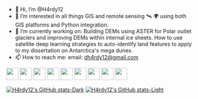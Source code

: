 - 👋 Hi, I’m @H4rdy12
- 👀 I’m interested in all things GIS and remote sensing 🛰 🌍 using both GIS platforms and Python integration.
- 🌱 I’m currently working on: Building DEMs using ASTER for Polar outlet glaciers and improving DEMs within internal ice sheets. How to use satellite deep learning strategies to auto-identify land features to apply to my dissertation on Antarctica's mega dunes. 
- 📫 How to reach me: email: dh4rdy12@gmail.com

<!---
H4rdy12/H4rdy12 is a ✨ special ✨ repository because its `README.md` (this file) appears on your GitHub profile.
You can click the Preview link to take a look at your changes.
--->
<div id="badges">
  <img height="32" width="32" src="https://cdn.jsdelivr.net/npm/simple-icons@v7/icons/python.svg" />
   <img height="32" width="32" src="https://cdn.jsdelivr.net/npm/simple-icons@v7/icons/anaconda.svg" />
   <img height="32" width="32" src="https://cdn.jsdelivr.net/npm/simple-icons@v7/icons/latex.svg" />
   <img height="32" width="32" src="https://cdn.jsdelivr.net/npm/simple-icons@v7/icons/github.svg" />
   <img height="32" width="32" src="https://cdn.jsdelivr.net/npm/simple-icons@v7/icons/qgis.svg" />
   <img height="32" width="32" src="https://simpleicons.org/icons/postgresql.svg" />
   <img height="32" width="32" src="https://cdn.jsdelivr.net/npm/simple-icons@7.21.0/icons/duckdb.svg" />
   <img height="32" width="32" src="https://simpleicons.org/icons/c.svg" />
   <img height="32" width="32" src="https://simpleicons.org/icons/cplusplus.svg" />
  </div>

[![H4rdy12's GitHub stats-Dark](https://github-readme-stats.vercel.app/api?username=H4rdy12&show_icons=true&theme=dark#gh-dark-mode-only)](https://github.com/H4rdy12/github-readme-stats#gh-dark-mode-only)
[![H4rdy12's GitHub stats-Light](https://github-readme-stats.vercel.app/api?username=H4rdy12&show_icons=true&theme=default#gh-light-mode-only)](https://github.com/H4rdy12/github-readme-stats#gh-light-mode-only)
